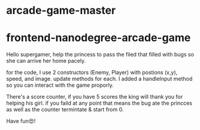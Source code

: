 # arcade-game-master
frontend-nanodegree-arcade-game
===============================

Hello supergamer, help the princess to pass the filed that filled with bugs so she can arrive her home pacely.

for the code, I use 2 constructors (Enemy, Player) with postions (x,y), speed, and image. update methods for each. I added a handleInput method so you can interact with the game proporly.

There's a score counter, if you have 5 scores the king will thank you for helping his girl.
if you faild at any point that means the bug ate the princces as well as the counter termintate & start from 0.

Have fun😍!
